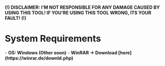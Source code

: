 **(!) DISCLAIMER: I'M NOT RESPONSIBLE FOR ANY DAMAGE CAUSED BY USING THIS TOOL! IF YOU'RE USING THIS TOOL WRONG, ITS YOUR FAULT! (!)** 

<h1>System Requirements</h1>
- <strong> OS: Windows (Other soon)</strong>
- <strong> WinRAR -> Download [here](https://winrar.de/downld.php)</strong>

